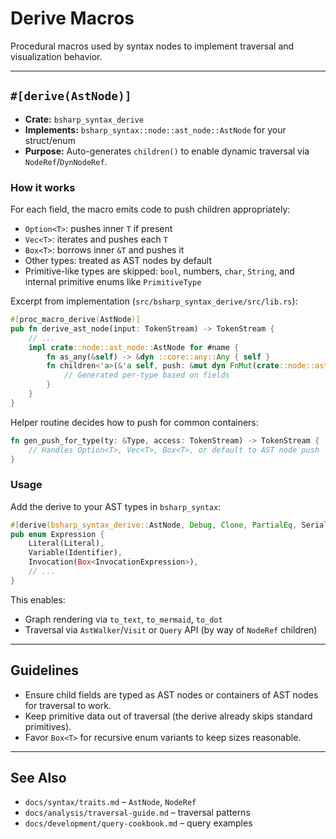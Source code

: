 # Derive Macros

Procedural macros used by syntax nodes to implement traversal and visualization behavior.

---

## `#[derive(AstNode)]`

- **Crate:** `bsharp_syntax_derive`
- **Implements:** `bsharp_syntax::node::ast_node::AstNode` for your struct/enum
- **Purpose:** Auto-generates `children()` to enable dynamic traversal via `NodeRef`/`DynNodeRef`.

### How it works

For each field, the macro emits code to push children appropriately:
- `Option<T>`: pushes inner `T` if present
- `Vec<T>`: iterates and pushes each `T`
- `Box<T>`: borrows inner `&T` and pushes it
- Other types: treated as AST nodes by default
- Primitive-like types are skipped: `bool`, numbers, `char`, `String`, and internal primitive enums like `PrimitiveType`

Excerpt from implementation (`src/bsharp_syntax_derive/src/lib.rs`):

```rust
#[proc_macro_derive(AstNode)]
pub fn derive_ast_node(input: TokenStream) -> TokenStream {
    // ...
    impl crate::node::ast_node::AstNode for #name {
        fn as_any(&self) -> &dyn ::core::any::Any { self }
        fn children<'a>(&'a self, push: &mut dyn FnMut(crate::node::ast_node::NodeRef<'a>)) {
            // Generated per-type based on fields
        }
    }
}
```

Helper routine decides how to push for common containers:

```rust
fn gen_push_for_type(ty: &Type, access: TokenStream) -> TokenStream {
    // Handles Option<T>, Vec<T>, Box<T>, or default to AST node push
}
```

### Usage

Add the derive to your AST types in `bsharp_syntax`:

```rust
#[derive(bsharp_syntax_derive::AstNode, Debug, Clone, PartialEq, Serialize, Deserialize)]
pub enum Expression {
    Literal(Literal),
    Variable(Identifier),
    Invocation(Box<InvocationExpression>),
    // ...
}
```

This enables:
- Graph rendering via `to_text`, `to_mermaid`, `to_dot`
- Traversal via `AstWalker`/`Visit` or `Query` API (by way of `NodeRef` children)

---

## Guidelines

- Ensure child fields are typed as AST nodes or containers of AST nodes for traversal to work.
- Keep primitive data out of traversal (the derive already skips standard primitives).
- Favor `Box<T>` for recursive enum variants to keep sizes reasonable.

---

## See Also

- `docs/syntax/traits.md` – `AstNode`, `NodeRef`
- `docs/analysis/traversal-guide.md` – traversal patterns
- `docs/development/query-cookbook.md` – query examples
